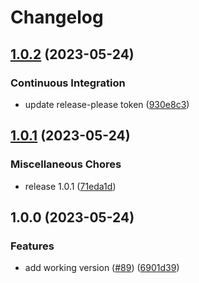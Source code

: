 # Changelog

## [1.0.2](https://github.com/uzh-eth-mp/app/compare/v1.0.1...v1.0.2) (2023-05-24)


### Continuous Integration

* update release-please token ([930e8c3](https://github.com/uzh-eth-mp/app/commit/930e8c3ffd3de5c1d0d0d6383df786901bc7104e))

## [1.0.1](https://github.com/uzh-eth-mp/app/compare/v1.0.0...v1.0.1) (2023-05-24)


### Miscellaneous Chores

* release 1.0.1 ([71eda1d](https://github.com/uzh-eth-mp/app/commit/71eda1dd5a58538a69902eed1e1eca21ee80f831))

## 1.0.0 (2023-05-24)


### Features

* add working version ([#89](https://github.com/uzh-eth-mp/app/issues/89)) ([6901d39](https://github.com/uzh-eth-mp/app/commit/6901d3937003c1d6b16f17f8a02ef2cd6087b0ed))

